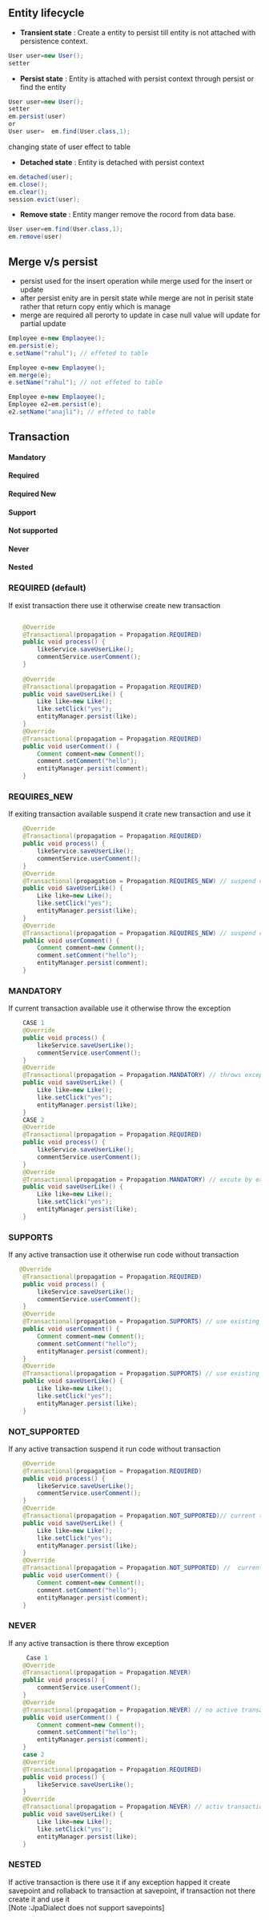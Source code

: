 ## Entity lifecycle
+ **Transient state** : Create a entity to persist till entity is not attached with persistence context.
```java
User user=new User();
setter
```
+ **Persist state** : Entity is attached with persist context through persist or find the entity
``` java 
User user=new User();
setter
em.persist(user)
or
User user=  em.find(User.class,1);
 ```
 changing state of user effect to table
 + **Detached state** : Entity is detached with persist context
 ```java
 em.detached(user);
 em.close();
 em.clear();
 session.evict(user);
 ```
+ **Remove state** : Entity manger remove the rocord from data base.
```java
User user=em.find(User.class,1);
em.remove(user)
```
## Merge v/s persist

+ persist used for the insert operation while merge used for the insert or update
+ after persist enity are in persit state while merge are not in perisit state rather that return copy entiy which is manage
+ merge are required all perorty to update in case null value will update for partial update
```java
Employee e=new Emplaoyee();
em.persist(e);
e.setName("rahul"); // effeted to table

Employee e=new Emplaoyee();
em.merge(e);
e.setName("rahul"); // not effeted to table

Employee e=new Emplaoyee();
Employee e2=em.persist(e);
e2.setName("anajli"); // effeted to table
```
## Transaction

#### Mandatory
#### Required
#### Required New
#### Support
#### Not supported
#### Never
#### Nested

### REQUIRED (default)
If exist transaction there use it otherwise create new transaction
```java

    @Override
    @Transactional(propagation = Propagation.REQUIRED)
    public void process() {
        likeService.saveUserLike();
        commentService.userComment();
    }
    
    @Override
    @Transactional(propagation = Propagation.REQUIRED)
    public void saveUserLike() {
        Like like=new Like();
        like.setClick("yes");
        entityManager.persist(like);
    }
    @Override
    @Transactional(propagation = Propagation.REQUIRED)
    public void userComment() {
        Comment comment=new Comment();
        comment.setComment("hello");
        entityManager.persist(comment);
    }
```
### REQUIRES_NEW
If exiting transaction available suspend it crate new transaction and use it
```java
    @Override
    @Transactional(propagation = Propagation.REQUIRED)
    public void process() {
        likeService.saveUserLike();
        commentService.userComment();
    }
    @Override
    @Transactional(propagation = Propagation.REQUIRES_NEW) // suspend current transaction create new transaction
    public void saveUserLike() {
        Like like=new Like();
        like.setClick("yes");
        entityManager.persist(like);
    }
    @Override
    @Transactional(propagation = Propagation.REQUIRES_NEW) // suspend current transaction create new transaction
    public void userComment() {
        Comment comment=new Comment();
        comment.setComment("hello");
        entityManager.persist(comment);
    }
```
### MANDATORY
If current transaction available use it otherwise throw the exception
```java
    CASE 1
    @Override
    public void process() {
        likeService.saveUserLike();
        commentService.userComment();
    }
    @Override
    @Transactional(propagation = Propagation.MANDATORY) // throws exception because there are no any transaction
    public void saveUserLike() {
        Like like=new Like();
        like.setClick("yes");
        entityManager.persist(like);
    }
    CASE 2
    @Override
    @Transactional(propagation = Propagation.REQUIRED)
    public void process() {
        likeService.saveUserLike();
        commentService.userComment();
    }
    @Override
    @Transactional(propagation = Propagation.MANDATORY) // excute by existing transaction
    public void saveUserLike() {
        Like like=new Like();
        like.setClick("yes");
        entityManager.persist(like);
    }
```
### SUPPORTS
If any active transaction use it otherwise run code without transaction
```java
   @Override
    @Transactional(propagation = Propagation.REQUIRED)
    public void process() {
        likeService.saveUserLike();
        commentService.userComment();
    }
    @Override
    @Transactional(propagation = Propagation.SUPPORTS) // use existing transaction 
    public void userComment() {
        Comment comment=new Comment();
        comment.setComment("hello");
        entityManager.persist(comment);
    }
    @Override
    @Transactional(propagation = Propagation.SUPPORTS) // use existing transaction 
    public void saveUserLike() {
        Like like=new Like();
        like.setClick("yes");
        entityManager.persist(like);
    }
```
### NOT_SUPPORTED
If any active transaction suspend it run code without transaction
```java
    @Override
    @Transactional(propagation = Propagation.REQUIRED)
    public void process() {
        likeService.saveUserLike();
        commentService.userComment();
    }
    @Override
    @Transactional(propagation = Propagation.NOT_SUPPORTED)// current transaction are suspended 
    public void saveUserLike() {
        Like like=new Like();
        like.setClick("yes");
        entityManager.persist(like);
    }
    @Override
    @Transactional(propagation = Propagation.NOT_SUPPORTED) //  current transaction are suspended 
    public void userComment() {
        Comment comment=new Comment();
        comment.setComment("hello");
        entityManager.persist(comment);
    }
```
### NEVER
If any active transaction is there throw exception
```java
     Case 1
    @Override
    @Transactional(propagation = Propagation.NEVER)
    public void process() {
        commentService.userComment();
    } 
    @Override
    @Transactional(propagation = Propagation.NEVER) // no active transaction
    public void userComment() {
        Comment comment=new Comment();
        comment.setComment("hello");
        entityManager.persist(comment);
    }
    case 2
    @Override
    @Transactional(propagation = Propagation.REQUIRED)
    public void process() {
        likeService.saveUserLike();
    }
    @Override
    @Transactional(propagation = Propagation.NEVER) // activ transaction there so throw exception
    public void saveUserLike() {
        Like like=new Like();
        like.setClick("yes");
        entityManager.persist(like);
    }
```
### NESTED
If active transaction is there use it if any exception happed it create savepoint and rollaback to transaction at savepoint,
 if transaction not there create it and use it \
[Note :JpaDialect does not support savepoints]
